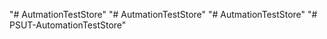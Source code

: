 "# AutmationTestStore" 
"# AutmationTestStore" 
"# AutmationTestStore" 
"# PSUT-AutomationTestStore" 
